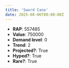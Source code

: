 ```yaml
---
title: 'Sword Cane'
date: 2025-08-06T00:00:00Z
---
```

- **RAP**: 557485
- **Value**: 750000
- **Demand level**: 0
- **Trend**: 2
- **Projected?**: True
- **Hyped?**: True
- **Rare?**: True
